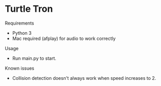 # Turtle Tron

Requirements
- Python 3
- Mac required (afplay) for audio to work correctly

Usage
- Run main.py to start.

Known issues
- Collision detection doesn't always work when speed increases to 2.
